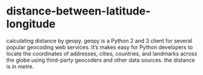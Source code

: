 # distance-between-latitude-longitude
calculating distance by geopy.
geopy is a Python 2 and 3 client for several popular geocoding web services. It’s makes easy for Python developers to locate the coordinates of addresses, cities, countries, and landmarks across the globe using third-party geocoders and other data sources.
the distance is in metre.
